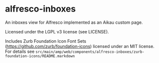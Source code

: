 alfresco-inboxes
=================

An inboxes view for Alfresco implemented as an Aikau custom page.

Licensed under the LGPL v3 license (see LICENSE).

Includes Zurb Foundation Icon Font Sets
(https://github.com/zurb/foundation-icons)
licensed under an MIT license. For details see 
`src/main/amp/web/components/alfresco-inboxes/zurb-foundation-icons/README.markdown`